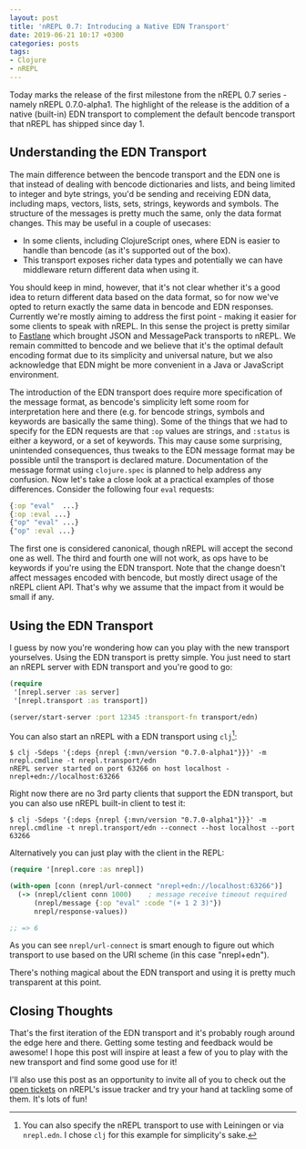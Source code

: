 ```yaml
---
layout: post
title: 'nREPL 0.7: Introducing a Native EDN Transport'
date: 2019-06-21 10:17 +0300
categories: posts
tags:
- Clojure
- nREPL
---
```


Today marks the release of the first milestone from the nREPL 0.7 series - namely nREPL 0.7.0-alpha1.
The highlight of the release is the addition of a native (built-in) EDN transport to complement
the default bencode transport that nREPL has shipped since day 1.

<!--more-->

## Understanding the EDN Transport

The main difference between the bencode transport and the EDN one is that instead of dealing with bencode dictionaries and lists, and being limited to integer and byte strings, you'd be sending and receiving EDN data, including maps, vectors, lists, sets, strings, keywords and symbols. The structure of the messages is pretty much the same, only the data format changes.
This may be useful in a couple of usecases:

* In some clients, including ClojureScript ones, where EDN is easier to handle than bencode (as it's supported out of the box).
* This transport exposes richer data types and potentially we can have middleware return different data when using it.

You should keep in mind, however, that it's not clear whether it's a good idea to return different data based on the data format, so for now we've opted to return
exactly the same data in bencode and EDN responses. Currently we're mostly aiming to address the first point - making it easier for some clients to speak with nREPL.
In this sense the project is pretty similar to [Fastlane](https://github.com/nrepl/fastlane) which brought JSON and MessagePack transports to nREPL.
We remain committed to bencode and we believe that it's the optimal default encoding format due to its simplicity and universal nature, but we also acknowledge that EDN might be more
convenient in a Java or JavaScript environment.

The introduction of the EDN transport does require more specification of the message format, as bencode's simplicity left some room for interpretation here and there (e.g. for bencode strings, symbols and keywords are basically the same thing).
Some of the things that we had to specify for the EDN requests are that `:op` values are strings, and `:status` is either a keyword, or a set of keywords.
This may cause some surprising, unintended consequences, thus tweaks to the EDN message format may be possible until the transport is declared mature.
Documentation of the message format using `clojure.spec` is planned to help address any confusion. Now let's take a close look at a practical examples of
those differences. Consider the following four `eval` requests:

``` clojure
{:op "eval"  ...}
{:op :eval ...}
{"op" "eval" ...}
{"op" :eval ...}
```

The first one is considered canonical, though nREPL will accept the second one as well. The third and fourth one will not work, as ops have to be keywords if you're using the EDN transport.
Note that the change doesn't affect messages encoded with bencode, but mostly direct usage of the nREPL client API. That's why we assume that the impact from it would be small if any.

## Using the EDN Transport

I guess by now you're wondering how can you play with the new transport yourselves.
Using the EDN transport is pretty simple. You just need to start an nREPL server with EDN transport and you're good to go:

``` clojure
(require
 '[nrepl.server :as server]
 '[nrepl.transport :as transport])

(server/start-server :port 12345 :transport-fn transport/edn)
```

You can also start an nREPL with a EDN transport using `clj`[^1]:

```
$ clj -Sdeps '{:deps {nrepl {:mvn/version "0.7.0-alpha1"}}}' -m nrepl.cmdline -t nrepl.transport/edn
nREPL server started on port 63266 on host localhost - nrepl+edn://localhost:63266
```

Right now there are no 3rd party clients that support the EDN transport, but you can also use nREPL built-in
client to test it:

```
$ clj -Sdeps '{:deps {nrepl {:mvn/version "0.7.0-alpha1"}}}' -m nrepl.cmdline -t nrepl.transport/edn --connect --host localhost --port 63266
```

Alternatively you can just play with the client in the REPL:

``` clojure
(require '[nrepl.core :as nrepl])

(with-open [conn (nrepl/url-connect "nrepl+edn://localhost:63266")]
  (-> (nrepl/client conn 1000)    ; message receive timeout required
      (nrepl/message {:op "eval" :code "(+ 1 2 3)"})
      nrepl/response-values))

;; => 6
```

As you can see `nrepl/url-connect` is smart enough to figure out which transport to use based on the URI scheme (in this case "nrepl+edn").

There's nothing magical about the EDN transport and using it is pretty much transparent at this point.

## Closing Thoughts

That's the first iteration of the EDN transport and it's probably rough around the edge here and there. Getting some testing and feedback would be awesome!
I hope this post will inspire at least a few of you to play with the new transport and find some good use for it!

I'll also use this post as an opportunity to invite all of you to check out the [open tickets](https://github.com/nrepl/nrepl/issues) on nREPL's issue tracker and try your hand at tackling some of them. It's lots of fun!

[^1]: You can also specify the nREPL transport to use with Leiningen or via `nrepl.edn`. I chose `clj` for this example for simplicity's sake.
